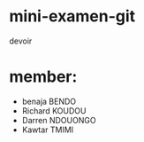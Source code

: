 # mini-examen-git
devoir

# member:

- benaja BENDO
- Richard KOUDOU
- Darren NDOUONGO
- Kawtar TMIMI
